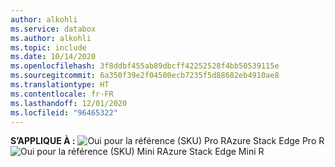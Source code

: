 ```yaml
---
author: alkohli
ms.service: databox
ms.author: alkohli
ms.topic: include
ms.date: 10/14/2020
ms.openlocfilehash: 3f8ddbf455ab89dbcff42252528f4bb50539115e
ms.sourcegitcommit: 6a350f39e2f04500ecb7235f5d88682eb4910ae8
ms.translationtype: HT
ms.contentlocale: fr-FR
ms.lasthandoff: 12/01/2020
ms.locfileid: "96465322"
---
```

**S’APPLIQUE À :** ![Oui pour la référence (SKU) Pro R](media\azure-stack-edge-applies-to-skus\yes.png)Azure Stack Edge Pro R![Oui pour la référence (SKU) Mini R](media\azure-stack-edge-applies-to-skus\yes.png)Azure Stack Edge Mini R &nbsp;&nbsp;&nbsp;&nbsp;&nbsp;&nbsp;&nbsp;&nbsp;&nbsp;&nbsp;&nbsp;&nbsp; &nbsp; &nbsp;  &nbsp;
